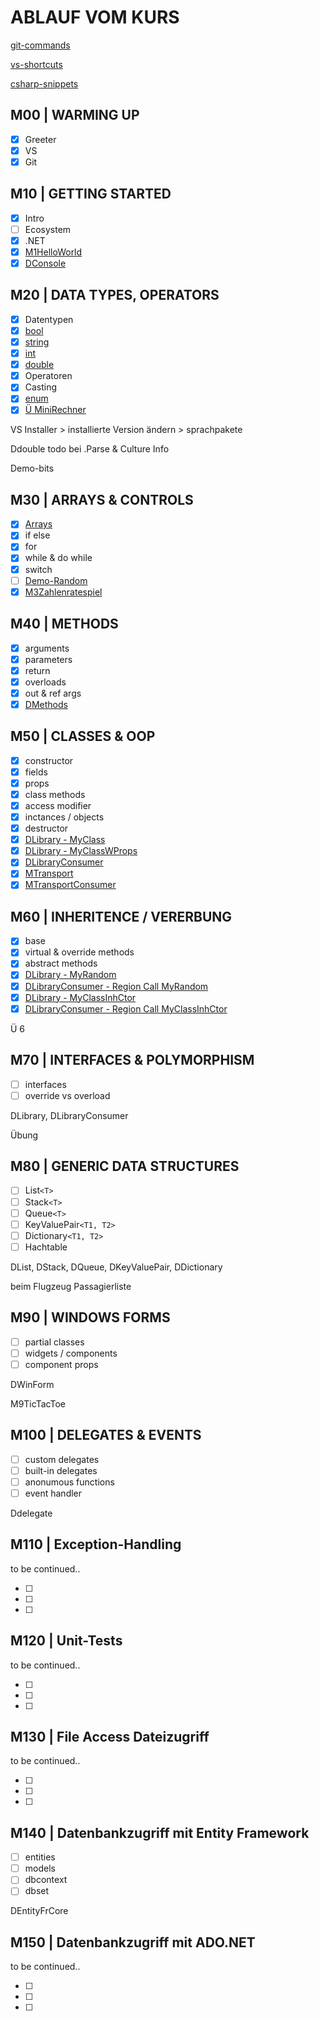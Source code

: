 # ABLAUF VOM KURS

[git-commands](GIT-COMMANDS.md)

[vs-shortcuts](VS-SHORTCUTS.md)

[csharp-snippets](CSHARP-SNIPPETS.md)

## M00 | WARMING UP

- [x] Greeter
- [x] VS
- [x] Git

## M10 | GETTING STARTED

- [x] Intro
- [ ] Ecosystem
- [x] .NET
- [x] [M1HelloWorld](../vadzim/CS-GK-VC-V/M1HelloWorld/M1HelloWorld.cs)
- [x] [DConsole](../vadzim/CS-GK-VC-V/Demo-Console/DConsole.cs)

## M20 | DATA TYPES, OPERATORS

- [x] Datentypen
- [x] [bool](../vadzim/CS-GK-VC-V/Demo-bool/Dbool.cs)
- [x] [string](../vadzim/CS-GK-VC-V/Demo-String/Dstring.cs)
- [x] [int](../vadzim/CS-GK-VC-V/Demo-int/Dint.cs)
- [x] [double](../vadzim/CS-GK-VC-V/Demo-double/Ddouble.cs)
- [x] Operatoren
- [x] Casting
- [x] [enum](../vadzim/CS-GK-VC-V/Demo-enum/Denum.cs)
- [x] [Ü MiniRechner](../vadzim/CS-GK-VC-V/M2MiniRechner/M2MiniRechner.cs)

VS Installer > installierte Version ändern > sprachpakete

Ddouble todo bei .Parse & Culture Info

Demo-bits

## M30 | ARRAYS & CONTROLS

- [x] [Arrays](../vadzim/CS-GK-VC-V/Demo-Array/DArray.cs)
- [x] if else
- [x] for
- [x] while & do while
- [x] switch
- [ ] [Demo-Random]()
- [x] [M3Zahlenratespiel](../vadzim/CS-GK-VC-V/M3Zufallszahl/M3Zufallszahl.cs)

## M40 | METHODS

- [x] arguments
- [x] parameters
- [x] return
- [x] overloads
- [x] out & ref args
- [x] [DMethods](../vadzim/CS-GK-VC-V/Demo-Methods/DMethods.cs)

## M50 | CLASSES & OOP

- [x] constructor
- [x] fields
- [x] props
- [x] class methods
- [x] access modifier
- [x] inctances / objects
- [x] destructor
- [x] [DLibrary - MyClass](../vadzim/CS-GK-VC-V/Demo-Library/MyClass.cs) <!-- der bessere Name: MyClassWFields -->
- [x] [DLibrary - MyClassWProps](../vadzim/CS-GK-VC-V/Demo-Library/MyClassWProps.cs)
- [x] [DLibraryConsumer](../vadzim/CS-GK-VC-V/Demo-Library-Consumer/DLibConsumer.cs)
- [x] [MTransport](../vadzim/CS-GK-VC-V/MTransportConsumer/Transport.cs)
- [x] [MTransportConsumer](../vadzim/CS-GK-VC-V/MTransportConsumer/TConsumer.cs)

## M60 | INHERITENCE / VERERBUNG

- [x] base
- [x] virtual & override methods
- [x] abstract methods
- [x] [DLibrary - MyRandom](../vadzim/CS-GK-VC-V/Demo-Library/MyRandom.cs)
- [x] [DLibraryConsumer - Region Call MyRandom](../vadzim/CS-GK-VC-V/Demo-Library-Consumer/DLibConsumer.cs)
- [x] [DLibrary - MyClassInhCtor](../vadzim/CS-GK-VC-V/Demo-Library/MyClassInhCtor.cs)
- [x] [DLibraryConsumer - Region Call MyClassInhCtor](../vadzim/CS-GK-VC-V/Demo-Library-Consumer/DLibConsumer.cs)

Ü 6

## M70 | INTERFACES & POLYMORPHISM

- [ ] interfaces
- [ ] override vs overload

DLibrary, DLibraryConsumer

Übung

## M80 | GENERIC DATA STRUCTURES

- [ ] List`<T>`
- [ ] Stack`<T>`
- [ ] Queue`<T>`
- [ ] KeyValuePair`<T1, T2>`
- [ ] Dictionary`<T1, T2>`
- [ ] Hachtable

DList, DStack, DQueue, DKeyValuePair, DDictionary

beim Flugzeug Passagierliste

## M90 | WINDOWS FORMS

- [ ] partial classes
- [ ] widgets / components
- [ ] component props

DWinForm

M9TicTacToe

## M100 | DELEGATES & EVENTS

- [ ] custom delegates
- [ ] built-in delegates
- [ ] anonumous functions
- [ ] event handler

Ddelegate

## M110 | Exception-Handling​

to be continued..

- [ ]
- [ ]
- [ ]

## M120 | Unit-Tests

to be continued..

- [ ]
- [ ]
- [ ]

## M130 | File Access Dateizugriff​

to be continued..

- [ ]
- [ ]
- [ ]

## M140 | Datenbankzugriff mit Entity Framework​

- [ ] entities
- [ ] models
- [ ] dbcontext
- [ ] dbset

DEntityFrCore

## M150 | Datenbankzugriff mit ADO.NET​

to be continued..

- [ ]
- [ ]
- [ ]
